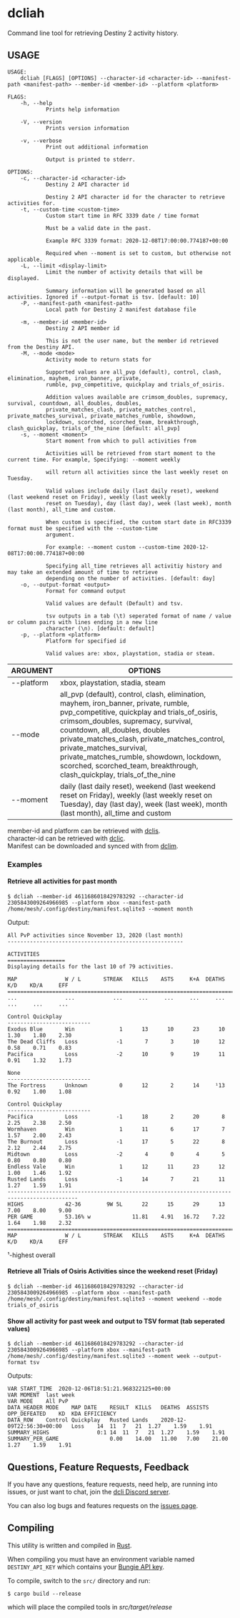 # dcliah

Command line tool for retrieving Destiny 2 activity history.

## USAGE
```
USAGE:
    dcliah [FLAGS] [OPTIONS] --character-id <character-id> --manifest-path <manifest-path> --member-id <member-id> --platform <platform>

FLAGS:
    -h, --help       
            Prints help information

    -V, --version    
            Prints version information

    -v, --verbose    
            Print out additional information
            
            Output is printed to stderr.

OPTIONS:
    -c, --character-id <character-id>      
            Destiny 2 API character id
            
            Destiny 2 API character id for the character to retrieve activities for.
    -t, --custom-time <custom-time>        
            Custom start time in RFC 3339 date / time format
            
            Must be a valid date in the past.
            
            Example RFC 3339 format: 2020-12-08T17:00:00.774187+00:00
            
            Required when --moment is set to custom, but otherwise not applicable.
    -L, --limit <display-limit>            
            Limit the number of activity details that will be displayed.
            
            Summary information will be generated based on all activities. Ignored if --output-format is tsv. [default: 10]
    -P, --manifest-path <manifest-path>    
            Local path for Destiny 2 manifest database file

    -m, --member-id <member-id>            
            Destiny 2 API member id
            
            This is not the user name, but the member id retrieved from the Destiny API.
    -M, --mode <mode>                      
            Activity mode to return stats for
            
            Supported values are all_pvp (default), control, clash, elimination, mayhem, iron_banner, private,
            rumble, pvp_competitive, quickplay and trials_of_osiris.
            
            Addition values available are crimsom_doubles, supremacy, survival, countdown, all_doubles, doubles,
            private_matches_clash, private_matches_control, private_matches_survival, private_matches_rumble, showdown,
            lockdown, scorched, scorched_team, breakthrough, clash_quickplay, trials_of_the_nine [default: all_pvp]
    -s, --moment <moment>                  
            Start moment from which to pull activities from
            
            Activities will be retrieved from start moment to the current time. For example, Specifying: --moment weekly
            
            will return all activities since the last weekly reset on Tuesday.
            
            Valid values include daily (last daily reset), weekend (last weekend reset on Friday), weekly (last weekly
            reset on Tuesday), day (last day), week (last week), month (last month), all_time and custom.
            
            When custom is specified, the custom start date in RFC3339 format must be specified with the --custom-time
            argument.
            
            For example: --moment custom --custom-time 2020-12-08T17:00:00.774187+00:00
            
            Specifying all_time retrieves all activitiy history and may take an extended amount of time to retrieve
            depending on the number of activities. [default: day]
    -o, --output-format <output>                  
            Format for command output
            
            Valid values are default (Default) and tsv.
            
            tsv outputs in a tab (\t) seperated format of name / value or column pairs with lines ending in a new line
            character (\n). [default: default]
    -p, --platform <platform>              
            Platform for specified id
            
            Valid values are: xbox, playstation, stadia or steam.
```


| ARGUMENT | OPTIONS |
|---|---|
| --platform | xbox, playstation, stadia, steam |
| --mode | all_pvp (default), control, clash, elimination, mayhem, iron_banner, private, rumble, pvp_competitive, quickplay and trials_of_osiris, crimsom_doubles, supremacy, survival, countdown, all_doubles, doubles private_matches_clash, private_matches_control, private_matches_survival, private_matches_rumble, showdown, lockdown, scorched, scorched_team, breakthrough, clash_quickplay, trials_of_the_nine |
| --moment | daily (last daily reset), weekend (last weekend reset on Friday), weekly (last weekly reset on Tuesday), day (last day), week (last week), month (last month), all_time and custom |


member-id and platform can be retrieved with [dclis](https://github.com/mikechambers/dcli/tree/main/src/dclis).   
character-id can be retrieved with [dclic](https://github.com/mikechambers/dcli/tree/main/src/dclic).   
Manifest can be downloaded and synced with from [dclim](https://github.com/mikechambers/dcli/tree/main/src/dclim).

### Examples

#### Retrieve all activities for past month

```
$ dcliah --member-id 4611686018429783292 --character-id 2305843009264966985 --platform xbox --manifest-path /home/mesh/.config/destiny/manifest.sqlite3 --moment month
```

Output:

```
All PvP activities since November 13, 2020 (last month)
-------------------------------------------------------

ACTIVITIES
==================
Displaying details for the last 10 of 79 activities.

MAP               W / L       STREAK   KILLS    ASTS     K+A  DEATHS     K/D    KD/A     EFF
============================================================================================
...               ...            ...     ...     ...     ...     ...     ...     ...     ...

Control Quickplay
--------------------------
Exodus Blue       Win              1      13      10      23      10    1.30    1.80    2.30
The Dead Cliffs   Loss            -1       7       3      10      12    0.58    0.71    0.83
Pacifica          Loss            -2      10       9      19      11    0.91    1.32    1.73

None
--------------------------
The Fortress      Unknown          0      12       2      14     ¹13    0.92    1.00    1.08

Control Quickplay
--------------------------
Pacifica          Loss            -1      18       2      20       8    2.25    2.38    2.50
Wormhaven         Win              1      11       6      17       7    1.57    2.00    2.43
The Burnout       Loss            -1      17       5      22       8    2.12    2.44    2.75
Midtown           Loss            -2       4       0       4       5    0.80    0.80    0.80
Endless Vale      Win              1      12      11      23      12    1.00    1.46    1.92
Rusted Lands      Loss            -1      14       7      21      11    1.27    1.59    1.91
--------------------------------------------------------------------------------------------
HIGHS             42-36        9W 5L      22      15      29      13    7.00    8.00    9.00
PER GAME          53.16% w             11.81    4.91   16.72    7.22    1.64    1.98    2.32
============================================================================================
MAP               W / L       STREAK   KILLS    ASTS     K+A  DEATHS     K/D    KD/A     EFF
```
¹-highest overall

#### Retrieve all Trials of Osiris Activities since the weekend reset (Friday)

```
$ dcliah --member-id 4611686018429783292 --character-id 2305843009264966985 --platform xbox --manifest-path /home/mesh/.config/destiny/manifest.sqlite3 --moment weekend --mode trials_of_osiris
```

#### Show all activity for past week and output to TSV format (tab seperated values)

```
$ dcliah --member-id 4611686018429783292 --character-id 2305843009264966985 --platform xbox --manifest-path /home/mesh/.config/destiny/manifest.sqlite3 --moment week --output-format tsv
```

Outputs:

```
VAR	START_TIME	2020-12-06T18:51:21.968322125+00:00
VAR	MOMENT	last week
VAR	MODE	All PvP
DATA_HEADER	MODE	MAP	DATE	RESULT	KILLS	DEATHS	ASSISTS	OPP_DEFEATED	KD	KDA	EFFICIENCY
DATA_ROW	Control Quickplay	Rusted Lands	2020-12-09T22:56:30+00:00	Loss	14	11	7	21	1.27	1.59	1.91
SUMMARY_HIGHS				0:1	14	11	7	21	1.27	1.59	1.91
SUMMARY_PER_GAME				0.00	14.00	11.00	7.00	21.00	1.27	1.59	1.91
```

## Questions, Feature Requests, Feedback

If you have any questions, feature requests, need help, are running into issues, or just want to chat, join the [dcli Discord server](https://discord.gg/2Y8bV2Mq3p).

You can also log bugs and features requests on the [issues page](https://github.com/mikechambers/dcli/issues).


## Compiling

This utility is written and compiled in [Rust](https://www.rust-lang.org/).

When compiling you must have an environment variable named `DESTINY_API_KEY` which contains your [Bungie API key](https://www.bungie.net/en/Application).

To compile, switch to the `src/` directory and run:

```
$ cargo build --release
```

which will place the compiled tools in *src/target/release*
